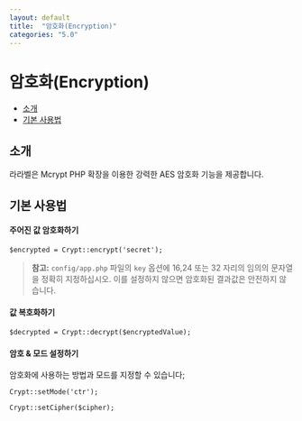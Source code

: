 ```yaml
---
layout: default
title:  "암호화(Encryption)"
categories: "5.0"
---
```


# 암호화(Encryption)

- [소개](#introduction)
- [기본 사용법](#basic-usage)

<a name="introduction"></a>
## 소개

라라벨은 Mcrypt PHP 확장을 이용한 강력한 AES 암호화 기능을 제공합니다.

<a name="basic-usage"></a>
## 기본 사용법

#### 주어진 값 암호화하기

	$encrypted = Crypt::encrypt('secret');

> **참고:** `config/app.php` 파일의 `key` 옵션에 16,24 또는 32 자리의 임의의 문자열을 정확히 지정하십시오. 이를 설정하지 않으면 암호화된 결과값은 안전하지 않습니다.

#### 값 복호화하기

	$decrypted = Crypt::decrypt($encryptedValue);

#### 암호 & 모드 설정하기

암호화에 사용하는 방법과 모드를 지정할 수 있습니다;

	Crypt::setMode('ctr');

	Crypt::setCipher($cipher);
